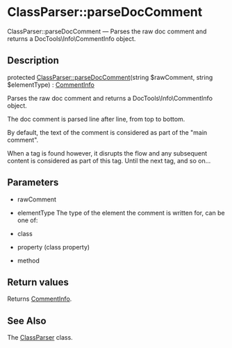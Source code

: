 ClassParser::parseDocComment
================

ClassParser::parseDocComment — Parses the raw doc comment and returns a DocTools\Info\CommentInfo object.

Description
---------------


protected [ClassParser::parseDocComment](https://github.com/lingtalfi/DocTools/blob/master/doc/api/DocTools/ClassParser/ClassParser/parseDocComment.md)(string $rawComment, string $elementType) : [CommentInfo](https://github.com/lingtalfi/DocTools/blob/master/doc/api/DocTools/Info/CommentInfo.md)




Parses the raw doc comment and returns a DocTools\Info\CommentInfo object.

The doc comment is parsed line after line, from top to bottom.

By default, the text of the comment is considered as part of
the "main comment".

When a tag is found however, it disrupts the flow and any subsequent content
is considered as part of this tag.
Until the next tag, and so on...




Parameters
--------------


- rawComment
    

- elementType
    The type of the element the comment is written for, can be one of:
- class
- property (class property)
- method


Return values
----------------

Returns [CommentInfo](https://github.com/lingtalfi/DocTools/blob/master/doc/api/DocTools/Info/CommentInfo.md).









See Also
-----------

The [ClassParser](https://github.com/lingtalfi/DocTools/blob/master/doc/api/DocTools/ClassParser/ClassParser.md) class.

